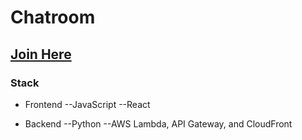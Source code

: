 # Chatroom

## [Join Here](www.mattreidy.com)

### Stack
- Frontend
--JavaScript
--React

- Backend
--Python
--AWS Lambda, API Gateway, and CloudFront

